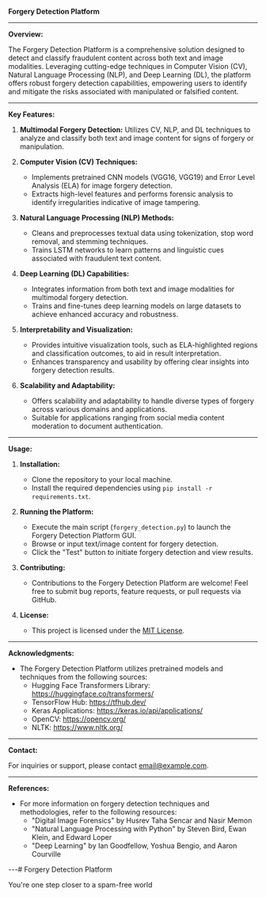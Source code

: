 **Forgery Detection Platform**

---

**Overview:**

The Forgery Detection Platform is a comprehensive solution designed to detect and classify fraudulent content across both text and image modalities. Leveraging cutting-edge techniques in Computer Vision (CV), Natural Language Processing (NLP), and Deep Learning (DL), the platform offers robust forgery detection capabilities, empowering users to identify and mitigate the risks associated with manipulated or falsified content.

---

**Key Features:**

1. **Multimodal Forgery Detection:** Utilizes CV, NLP, and DL techniques to analyze and classify both text and image content for signs of forgery or manipulation.

2. **Computer Vision (CV) Techniques:**
   - Implements pretrained CNN models (VGG16, VGG19) and Error Level Analysis (ELA) for image forgery detection.
   - Extracts high-level features and performs forensic analysis to identify irregularities indicative of image tampering.

3. **Natural Language Processing (NLP) Methods:**
   - Cleans and preprocesses textual data using tokenization, stop word removal, and stemming techniques.
   - Trains LSTM networks to learn patterns and linguistic cues associated with fraudulent text content.

4. **Deep Learning (DL) Capabilities:**
   - Integrates information from both text and image modalities for multimodal forgery detection.
   - Trains and fine-tunes deep learning models on large datasets to achieve enhanced accuracy and robustness.

5. **Interpretability and Visualization:**
   - Provides intuitive visualization tools, such as ELA-highlighted regions and classification outcomes, to aid in result interpretation.
   - Enhances transparency and usability by offering clear insights into forgery detection results.

6. **Scalability and Adaptability:**
   - Offers scalability and adaptability to handle diverse types of forgery across various domains and applications.
   - Suitable for applications ranging from social media content moderation to document authentication.

---

**Usage:**

1. **Installation:**
   - Clone the repository to your local machine.
   - Install the required dependencies using `pip install -r requirements.txt`.

2. **Running the Platform:**
   - Execute the main script (`forgery_detection.py`) to launch the Forgery Detection Platform GUI.
   - Browse or input text/image content for forgery detection.
   - Click the "Test" button to initiate forgery detection and view results.

3. **Contributing:**
   - Contributions to the Forgery Detection Platform are welcome! Feel free to submit bug reports, feature requests, or pull requests via GitHub.

4. **License:**
   - This project is licensed under the [MIT License](LICENSE.md).

---

**Acknowledgments:**

- The Forgery Detection Platform utilizes pretrained models and techniques from the following sources:
  - Hugging Face Transformers Library: https://huggingface.co/transformers/
  - TensorFlow Hub: https://tfhub.dev/
  - Keras Applications: https://keras.io/api/applications/
  - OpenCV: https://opencv.org/
  - NLTK: https://www.nltk.org/

---

**Contact:**

For inquiries or support, please contact [email@example.com](mailto:email@example.com).

---

**References:**

- For more information on forgery detection techniques and methodologies, refer to the following resources:
  - "Digital Image Forensics" by Husrev Taha Sencar and Nasir Memon
  - "Natural Language Processing with Python" by Steven Bird, Ewan Klein, and Edward Loper
  - "Deep Learning" by Ian Goodfellow, Yoshua Bengio, and Aaron Courville

---# Forgery Detection Platform

You're one step closer to a spam-free world

